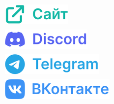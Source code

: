 <a href="https://pepeland.net"><img src="website.svg"></a>

<a href="https://pepeland.net/ds"><img src="ds.svg"></a>

<a href="https://pepeland.net/tg"><img src="tg.svg"></a>

<a href="https://pepeland.net/vk"><img src="vkontakte.svg"></a>
